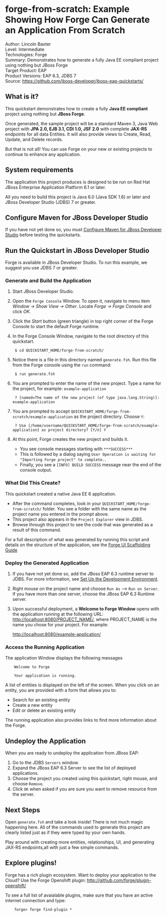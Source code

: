 forge-from-scratch: Example Showing How Forge Can Generate an Application From Scratch
======================================================================================
Author: Lincoln Baxter  
Level: Intermediate  
Technologies: Forge  
Summary: Demonstrates how to generate a fully Java EE compliant project using nothing but JBoss Forge  
Target Product: EAP  
Product Versions: EAP 6.3, JDBS 7  
Source: <https://github.com/jboss-developer/jboss-eap-quickstarts/>  

What is it?
-----------

This quickstart demonstrates how to create a fully **Java EE compliant** project using nothing but  **JBoss Forge**. 

Once generated, the sample project will be a standard Maven 3, Java Web project with **JPA 2.0, EJB 3.1, CDI 1.0, JSF 2.0** with complete **JAX-RS** endpoints for all data Entities. It will also provide views to Create, Read, Update, and Delete records.

But that is not all! You can use Forge on your new or existing projects to continue to enhance any application.

System requirements
-------------------

The application this project produces is designed to be run on Red Hat JBoss Enterprise Application Platform 6.1 or later.

All you need to build this project is Java 6.0 (Java SDK 1.6) or later and JBoss Developer Studio (JDBS) 7 or greater.


Configure Maven for JBoss Developer Studio
------------------------------------------

If you have not yet done so, you must [Configure Maven for JBoss Developer Studio](https://access.redhat.com/site/documentation/en-US/JBoss_Enterprise_Application_Platform/6.2/html-single/Getting_Started_Guide/index.html#sect-Configure_Maven_for_JBoss_Developer_Studio) before testing the quickstarts. 


Run the Quickstart in JBoss Developer Studio
--------------------------------------------

Forge is available in JBoss Developer Studio. To run this example, we suggest you use JDBS 7 or greater.

### Generate and Build the Application

1. Start JBoss Developer Studio.
2. Open the `Forge Console` Window. To open it, navigate to menu item _Window -> Show View -> Other_. Locate _Forge -> Forge Console_ and click _OK_. 
3. Click the _Start_ button (green triangle) in top right corner of the Forge Console to start the default Forge runtime.
4. In the Forge Console Window, navigate to the root directory of this quickstart.

        $ cd QUICKSTART_HOME/forge-from-scratch/
5. Notice there is a file in this directory named `generate.fsh`. Run this file from the Forge console using the `run` command:

        $ run generate.fsh
6. You are prompted to enter the name of the new project. Type a name for the project, for example: `example-application`

        ? [named=The name of the new project (of type java.lang.String)]: example-application
7. You are prompted to accept `QUICKSTART_HOME/forge-from-scratch/example-application` as the project directory. Choose `Y`:

        ? Use [/home/username/QUICKSTART_HOME/forge-from-scratch/example-application] as project directory? [Y/n] Y

8. At this point, Forge creates the new project and builds it. 
    * You see console messages starting with `***SUCCESS***`
    * This is followed by a dialog saying `User Operation is waiting for "Importing Forge project" to complete.`.
    * Finally, you see a `[INFO] BUILD SUCCESS` message near the end of the console output.


### What Did This Create?

This quickstart created a native Java EE 6 application. 

* After the command completes, look in your `QUICKSTART_HOME/forge-from-scratch/` folder. You see a folder with the same name as the project name you entered in the prompt above. 
* This project also appears in the `Project Explorer` view in JDBS. 
* Browse through this project to see the code that was generated as a result of this command. 

For a full description of what was generated by running this script and details on the structure of the application, see the [Forge UI Scaffolding Guide](http://forge.jboss.org/docs/important_plugins/ui-scaffolding.html#content)


### Deploy the Generated Application

1. If you have not yet done so, add the JBoss EAP 6.3 runtime server to JDBS. For more information, see [Set Up the Development Environment](https://access.redhat.com/site/documentation/en-US/JBoss_Enterprise_Application_Platform/6.2/html-single/Getting_Started_Guide/index.html#sect-Set_Up_the_Development_Environment).
2. Right mouse on the project name and choose `Run As` --> `Run on Server`. If you have more than one server, choose the JBoss EAP 6.3 Runtime server.
3. Upon successful deployment, a **Welcome to Forge Window** opens with the application running at the following URL: <http://localhost:8080/PROJECT_NAME/>, where PROJECT_NAME is the name you chose for your project. For example:

      <http://localhost:8080/example-application/>
      
      
### Access the Running Application

The application Window displays the following messages
   
        Welcome to Forge
        
        Your application is running. 

A list of entities is displayed on the left of the screen. When you click on an entity, you are provided with a form that allows you to:

* Search for an existing entity
* Create a new entity
* Edit or delete an existing entity

The running application also provides links to find more information about the Forge. 
 
 
Undeploy the Application
------------------------

When you are ready to undeploy the application from JBoss EAP:

   
1. Go to the JDBS `Servers` window.
2. Expand the JBoss EAP 6.3 Server to see the list of deployed applications.
3. Choose the project you created using this quickstart, right mouse, and choose `Remove`. 
4. Click `OK` when asked if you are sure you want to remove resource from the server.
 
Next Steps
-------

Open `generate.fsh` and take a look inside! There is not much magic happening here. All of the commands used to generate this project are clearly listed just as if they were typed by your own hands.

Play around with creating more entities, relationships, UI, and generating JAX-RS endpoints,all with just a few simple commands.


Explore plugins! 
----------------

Forge has a rich plugin ecosystem. Want to deploy your application to the Cloud? Use the Forge Openshift plugin: http://github.com/forge/plugin-openshift/

To see a full list of avaialable plugins, make sure that you have an active internet connection and type:

        forge> forge find-plugin *



